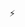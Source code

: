  :zap:

<!---
1st9aram/1st9aram is a ✨ special ✨ repository because its `README.md` (this file) appears on your GitHub profile.
You can click the Preview link to take a look at your changes.
--->
